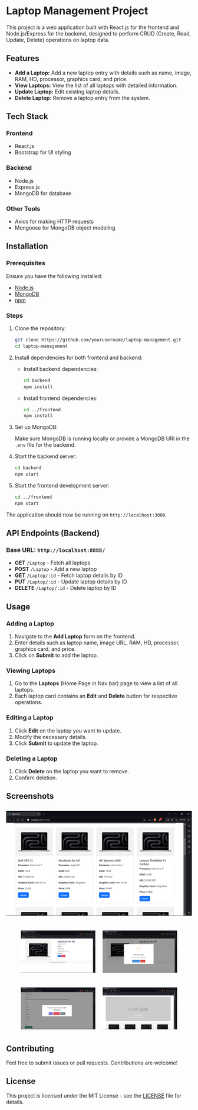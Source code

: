 # Laptop Management Project

This project is a web application built with React.js for the frontend and Node.js/Express for the backend, designed to perform CRUD (Create, Read, Update, Delete) operations on laptop data.

## Features

- **Add a Laptop:** Add a new laptop entry with details such as name, image, RAM, HD, processor, graphics card, and price.
- **View Laptops:** View the list of all laptops with detailed information.
- **Update Laptop:** Edit existing laptop details.
- **Delete Laptop:** Remove a laptop entry from the system.

## Tech Stack

### Frontend
- React.js
- Bootstrap for UI styling

### Backend
- Node.js
- Express.js
- MongoDB for database

### Other Tools
- Axios for making HTTP requests
- Mongoose for MongoDB object modeling

## Installation

### Prerequisites

Ensure you have the following installed:
- [Node.js](https://nodejs.org/)
- [MongoDB](https://www.mongodb.com/)
- [npm](https://www.npmjs.com/)

### Steps

1. Clone the repository:

    ```bash
    git clone https://github.com/yourusername/laptop-management.git
    cd laptop-management
    ```

2. Install dependencies for both frontend and backend:

    - Install backend dependencies:

      ```bash
      cd backend
      npm install
      ```

    - Install frontend dependencies:

      ```bash
      cd ../frontend
      npm install
      ```

3. Set up MongoDB:

    Make sure MongoDB is running locally or provide a MongoDB URI in the `.env` file for the backend.

4. Start the backend server:

    ```bash
    cd backend
    npm start
    ```

5. Start the frontend development server:

    ```bash
    cd ../frontend
    npm start
    ```

The application should now be running on `http://localhost:3000`.

## API Endpoints (Backend)

### Base URL: `http://localhost:8888/`

- **GET** `/Laptop` - Fetch all laptops
- **POST** `/Laptop` - Add a new laptop
- **GET** `/Laptop/:id` - Fetch laptop details by ID
- **PUT** `/Laptop/:id` - Update laptop details by ID
- **DELETE** `/Laptop/:id` - Delete laptop by ID

## Usage

### Adding a Laptop

1. Navigate to the **Add Laptop** form on the frontend.
2. Enter details such as laptop name, image URL, RAM, HD, processor, graphics card, and price.
3. Click on **Submit** to add the laptop.

### Viewing Laptops

1. Go to the **Laptops** (Home Page in Nav bar) page to view a list of all laptops.
2. Each laptop card contains an **Edit** and **Delete** button for respective operations.

### Editing a Laptop

1. Click **Edit** on the laptop you want to update.
2. Modify the necessary details.
3. Click **Submit** to update the laptop.

### Deleting a Laptop

1. Click **Delete** on the laptop you want to remove.
2. Confirm deletion.

## Screenshots

<div style="display: flex; justify-content: center; margin-bottom: 20px;">
    <img src="https://github.com/niyati1907/wt_submission/blob/main/photos/Screenshot%20(51).png?raw=true" alt="Laptop Home Page" style="width: 100%; max-width: 800px; margin: 10px;">
</div>

<div style="display: flex; justify-content: center; margin-bottom: 20px;">
    <img src="https://github.com/niyati1907/wt_submission/blob/main/photos/Screenshot%20(52).png?raw=true" alt="Laptop Detail Page" style="width: 40%; max-width: 350px; margin: 10px;">
    <img src="https://github.com/niyati1907/wt_submission/blob/main/photos/Screenshot%20(53).png?raw=true" alt="Laptop Delete Functionality" style="width: 40%; max-width: 350px; margin: 10px;">
</div>

<div style="display: flex; justify-content: center;">
    <img src="https://github.com/niyati1907/wt_submission/blob/main/photos/Screenshot%20(54).png?raw=true" alt="Laptop Update Functionality" style="width: 40%; max-width: 350px; margin: 10px;">
    <img src="https://github.com/niyati1907/wt_submission/blob/main/photos/Screenshot%20(55).png?raw=true" alt="Laptop Home Page" style="width: 40%; max-width: 350px; margin: 10px;">
</div>

## Contributing

Feel free to submit issues or pull requests. Contributions are welcome!

## License

This project is licensed under the MIT License - see the [LICENSE](LICENSE) file for details.
